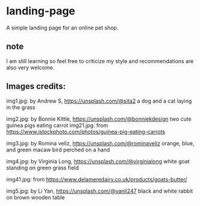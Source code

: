 # landing-page
A simple landing page for an online pet shop.


## note
I am still learning so feel free to criticize my style and recommendations are also very welcome. 

## Images credits:
img1.jpg: by Andrew S, https://unsplash.com/@sita2
a dog and a cat laying in the grass

img2.jpg: by Bonnie Kittle, https://unsplash.com/@bonniekdesign
two cute guinea pigs eating carrot
img21.jpg: from https://www.istockphoto.com/photos/guinea-pig-eating-carrots

img3.jpg: by Romina veliz, https://unsplash.com/@rominaveliz
orange, blue, and green macaw bird perched on a hand

img4.jpg: by Virginia Long, https://unsplash.com/@virginialong
white goat standing on green grass field

img41.jpg: from https://www.delameredairy.co.uk/products/goats-butter/

img5.jpg: by Li Yan, https://unsplash.com/@yanli247
black and white rabbit on brown wooden table

